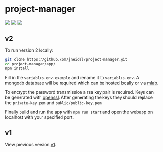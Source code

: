 # project-manager

![](https://circleci.com/gh/jneidel/project-manager/tree/master.svg?style=shield&circle-token=98937429df5bf860a055272d7ded46b7c583503e)
![](https://img.shields.io/badge/version-v2-blue.svg)
![](https://img.shields.io/badge/currently-under%20development-brightgreen.svg)

## v2

To run version 2 locally:

```bash
git clone https://github.com/jneidel/project-manager.git
cd project-manager/app/
npm install
```

Fill in the `variables.env.example` and rename it to `variables.env`.
A mongodb database will be required which can be hosted locally or via [mlab](https://mlab.com/).

To encrypt the password transmission a rsa key pair is required. Keys can be generated with [openssl](https://www.openssl.org/). After generating the keys they should replace the `private-key.pem` and `public/public-key.pem`.

Finally build and run the app with `npm run start` and open the webapp on localhost with your specified port.

## v1

View previous version [v1](https://github.com/jneidel/project-manager/releases/tag/v1.0).

